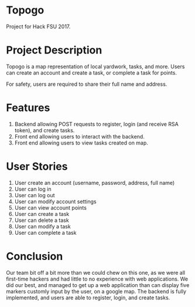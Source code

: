 # Topogo
Project for Hack FSU 2017.
# Project Description
Topogo is a map representation of local yardwork, tasks, and more. Users can create an account and create a task, or complete a task for points. 

For safety, users are required to share their full name and address.

# Features
1. Backend allowing POST requests to register, login (and receive RSA token), and create tasks.
2. Front end allowing users to interact with the backend.
3. Front end allowing users to view tasks created on map.

# User Stories
1. User create an account (username, password, address, full name)
2. User can log in
3. User can log out
4. User can modify account settings
5. User can view account points
6. User can create a task
7. User can delete a task
8. User can modify a task
9. User can complete a task

# Conclusion

Our team bit off a bit more than we could chew on this one, as we were all first-time hackers and had little to no experience with web applications. We did our best, and managed to get up a web application than can display five markers customly input by the user, on a google map.  The backend is fully implemented, and users are able to register, login, and create tasks.
